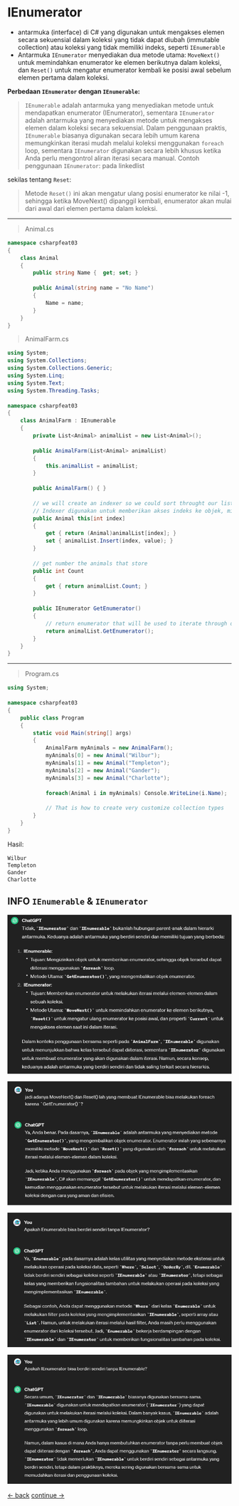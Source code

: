 # IEnumerator
* antarmuka (interface) di C# yang digunakan untuk mengakses elemen secara sekuensial dalam koleksi yang tidak dapat diubah (immutable collection) atau koleksi yang tidak memiliki indeks, seperti `IEnumerable`
* Antarmuka `IEnumerator` menyediakan dua metode utama: `MoveNext()` untuk memindahkan enumerator ke elemen berikutnya dalam koleksi, dan `Reset()` untuk mengatur enumerator kembali ke posisi awal sebelum elemen pertama dalam koleksi.


**Perbedaan `IEnumerator` dengan `IEnumerable`:** 
> `IEnumerable` adalah antarmuka yang menyediakan metode untuk mendapatkan enumerator (IEnumerator), sementara `IEnumerator` adalah antarmuka yang menyediakan metode untuk mengakses elemen dalam koleksi secara sekuensial. Dalam penggunaan praktis, `IEnumerable` biasanya digunakan secara lebih umum karena memungkinkan iterasi mudah melalui koleksi menggunakan `foreach` loop, sementara `IEnumerator` digunakan secara lebih khusus ketika Anda perlu mengontrol aliran iterasi secara manual. Contoh penggunaan `IEnumerator`: pada linkedlist

sekilas tentang `Reset`: 
> Metode `Reset()` ini akan mengatur ulang posisi enumerator ke nilai -1, sehingga ketika MoveNext() dipanggil kembali, enumerator akan mulai dari awal dari elemen pertama dalam koleksi.

-------

> Animal.cs

```csharp
namespace csharpfeat03
{
    class Animal
    {
        public string Name {  get; set; }

        public Animal(string name = "No Name")
        {
            Name = name;
        }
    }
}

```

> AnimalFarm.cs

```csharp
using System;
using System.Collections;
using System.Collections.Generic;
using System.Linq;
using System.Text;
using System.Threading.Tasks;

namespace csharpfeat03
{
    class AnimalFarm : IEnumerable 
    {
        private List<Animal> animalList = new List<Animal>();

        public AnimalFarm(List<Animal> animalList)
        {
            this.animalList = animalList;
        }

        public AnimalFarm() { }

        // we will create an indexer so we could sort throught our list
        // Indexer digunakan untuk memberikan akses indeks ke objek, mirip dengan penggunaan indeks pada array
        public Animal this[int index]
        {
            get { return (Animal)animalList[index]; }
            set { animalList.Insert(index, value); }
        }

        // get number the animals that store
        public int Count
        {
            get { return animalList.Count; }
        }

        public IEnumerator GetEnumerator()
        {
            // return enumerator that will be used to iterate through our Animal Collection
            return animalList.GetEnumerator();
        } 
    }
}

```

--------

> Program.cs
```csharp
using System;

namespace csharpfeat03
{
    public class Program
    {
        static void Main(string[] args)
        {
            AnimalFarm myAnimals = new AnimalFarm();
            myAnimals[0] = new Animal("Wilbur");
            myAnimals[1] = new Animal("Templeton");
            myAnimals[2] = new Animal("Gander");
            myAnimals[3] = new Animal("Charlotte");

            foreach(Animal i in myAnimals) Console.WriteLine(i.Name);

            // That is how to create very customize collection types
        }
    }
}
```

Hasil: <br>
```terminal
Wilbur
Templeton
Gander
Charlotte
```

## INFO `IEnumerable` & `IEnumerator`

![Image](../images/basic/29-deep-dive-enumerator-enumerable-1.png) <br>

![Image](../images/basic/29-deep-dive-enumerator-enumerable-2.png) <br>

![Image](../images/basic/29-deep-dive-enumerator-enumerable-3.png) <br>

![Image](../images/basic/29-deep-dive-enumerator-enumerable-4.png) 



[<- back](https://github.com/QuackPlayground/csharp/blob/main/theory/basic/30.md)
[continue ->](https://github.com/QuackPlayground/csharp/blob/main/theory/basic/32.md)